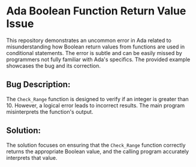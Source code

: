 # Ada Boolean Function Return Value Issue

This repository demonstrates an uncommon error in Ada related to misunderstanding how Boolean return values from functions are used in conditional statements. The error is subtle and can be easily missed by programmers not fully familiar with Ada's specifics.  The provided example showcases the bug and its correction.

## Bug Description:
The `Check_Range` function is designed to verify if an integer is greater than 10. However, a logical error leads to incorrect results. The main program misinterprets the function's output.

## Solution:
The solution focuses on ensuring that the `Check_Range` function correctly returns the appropriate Boolean value, and the calling program accurately interprets that value.